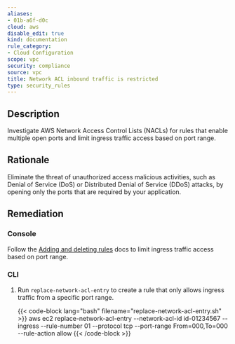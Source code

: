 ```yaml
---
aliases:
- 01b-a6f-d0c
cloud: aws
disable_edit: true
kind: documentation
rule_category:
- Cloud Configuration
scope: vpc
security: compliance
source: vpc
title: Network ACL inbound traffic is restricted
type: security_rules
---
```


## Description

Investigate AWS Network Access Control Lists (NACLs) for rules that enable multiple open ports and limit ingress traffic access based on port range.

## Rationale

Eliminate the threat of unauthorized access malicious activities, such as Denial of Service (DoS) or Distributed Denial of Service (DDoS) attacks, by opening only the ports that are required by your application.

## Remediation

### Console

Follow the [Adding and deleting rules][1] docs to limit ingress traffic access based on port range.

### CLI

1. Run `replace-network-acl-entry` to create a rule that only allows ingress traffic from a specific port range.

    {{< code-block lang="bash" filename="replace-network-acl-entry.sh" >}}
    aws ec2 replace-network-acl-entry
        --network-acl-id id-01234567
        --ingress
        --rule-number 01
        --protocol tcp
        --port-range From=000,To=000
        --rule-action allow
    {{< /code-block >}}

[1]: https://docs.aws.amazon.com/vpc/latest/userguide/vpc-network-acls.html#Rules

